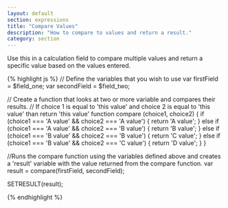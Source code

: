 ```yaml
---
layout: default
section: expressions
title: "Compare Values"
description: "How to compare to values and return a result."
category: section
---
```


Use this in a calculation field to compare multiple values and return a specific value based on the values entered.

{% highlight  js %}
// Define the variables that you wish to use
var firstField = $field_one;
var secondField = $field_two;

// Create a function that looks at two or more variable and compares their results.
// If choice 1 is equal to 'this value' and choice 2 is equal to 'this value' than return 'this value'
function compare (choice1, choice2) {
  if (choice1 === 'A value' && choice2 === 'A value') {
    return 'A value';
  } else if (choice1 === 'A value' && choice2 === 'B value') {
    return 'B value';
  } else if (choice1 === 'B value' && choice2 === 'B value') {
    return 'C value';
  } else if (choice1 === 'B value' && choice2 === 'C value') {
    return 'D value';
  }
}

//Runs the compare function using the variables defined above and creates a 'result' variable with the value returned from the compare function.
var result = compare(firstField, secondField);


SETRESULT(result);

{% endhighlight %}
